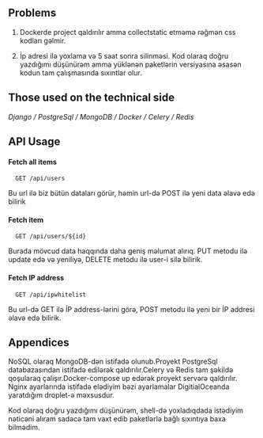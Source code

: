 
## Problems

1. Dockerde project qaldırılır amma collectstatic etməmə rəğmən css kodları gəlmir.

2. İp adresi ilə yoxlama və 5 saat sonra silinməsi. Kod olaraq doğru yazdığımı düşünürəm amma yüklənən paketlərin versiyasına əsasən kodun tam çalışmasında sıxıntlar olur.

## Those used on the technical side

*Django / PostgreSql / MongoDB / Docker / Celery / Redis*


  
## API Usage

#### Fetch all items

```http
  GET /api/users
```
Bu url ilə biz bütün dataları görür, həmin url-də POST ilə yeni data əlavə edə bilirik


#### Fetch item

```http
  GET /api/users/${id}
```
Burada mövcud data haqqında daha geniş məlumat alırıq. PUT metodu ilə update edə və yeniliyə, DELETE metodu ilə user-i silə bilirik.

#### Fetch IP address

```http
  GET /api/ipwhitelist
```

Bu url-də GET ilə İP address-lərini görə, POST metodu ilə yeni bir İP addresi əlavə edə bilirik.



  
## Appendices

NoSQL olaraq MongoDB-dən istifadə olunub.Proyekt PostgreSql databazasından istifadə edilərək qaldırılır.Celery və Redis tam şəkildə qoşularaq çalışır.Docker-compose up edərək proyekt servərə qaldırılır. Nginx ayarlarında istifadə elədiyim bəzi ayarlamalar DigitialOceanda yaratdığım droplet-ə məxsusdur.

Kod olaraq doğru yazdığımı düşünürəm, shell-də yoxladıqdada istədiyim nəticəni alıram sadəcə tam vaxt edib paketlərlə bağlı sıxıntıya baxa bilmədim.

  
